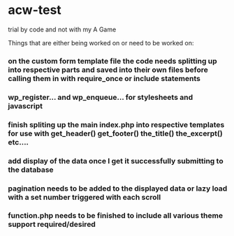 # acw-test
trial by code and not with my A Game

Things that are either being worked on or need to be worked on:

### on the custom form template file the code needs splitting up into respective parts and saved into their own files before calling them in with require_once or include statements

### wp_register... and wp_enqueue... for stylesheets and javascript

### finish spliting up the main index.php into respective templates for use with get_header() get_footer() the_title() the_excerpt() etc....

### add display of the data once I get it successfully submitting to the database

### pagination needs to be added to the displayed data or lazy load with a set number triggered with each scroll

### function.php needs to be finished to include all various theme support required/desired

### 
